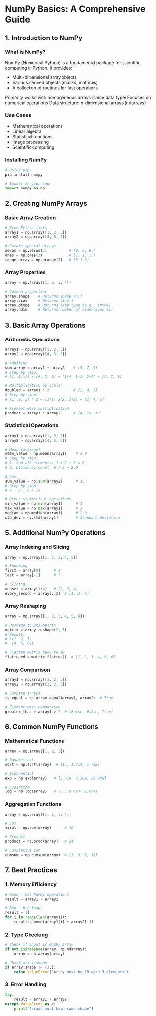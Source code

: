 # NumPy Basics: A Comprehensive Guide

## 1. Introduction to NumPy

### What is NumPy?
NumPy (Numerical Python) is a fundamental package for scientific computing in Python. 
It provides:
- Multi-dimensional array objects
- Various derived objects (masks, matrices)
- A collection of routines for fast operations

Primarily works with homogeneous arrays (same data type)
Focuses on numerical operations
Data structure: n-dimensional arrays (ndarrays)

### Use Cases
- Mathematical operations
- Linear algebra
- Statistical functions
- Image processing
- Scientific computing

### Installing NumPy
```python
# Using pip
pip install numpy

# Import in your code
import numpy as np
```

## 2. Creating NumPy Arrays

### Basic Array Creation
```python
# From Python lists
array1 = np.array([1, 2, 3])
array2 = np.array([4, 5, 6])

# Create special arrays
zeros = np.zeros(3)          # [0. 0. 0.]
ones = np.ones(3)            # [1. 1. 1.]
range_array = np.arange(3)   # [0 1 2]
```

### Array Properties
```python
array = np.array([1, 2, 3, 4])

# Common properties
array.shape    # Returns shape (4,)
array.size     # Returns size 4
array.dtype    # Returns data type (e.g., int64)
array.ndim     # Returns number of dimensions (1)
```

## 3. Basic Array Operations

### Arithmetic Operations
```python
array1 = np.array([1, 2, 3])
array2 = np.array([4, 5, 6])

# Addition
sum_array = array1 + array2    # [5, 7, 9]
# Step by step:
# [1, 2, 3] + [4, 5, 6] = [1+4, 2+5, 3+6] = [5, 7, 9]

# Multiplication by scalar
doubled = array1 * 2           # [2, 4, 6]
# Step by step:
# [1, 2, 3] * 2 = [1*2, 2*2, 3*2] = [2, 4, 6]

# Element-wise multiplication
product = array1 * array2      # [4, 10, 18]
```

### Statistical Operations
```python
array1 = np.array([1, 2, 3])
array2 = np.array([4, 5, 6])

# Mean (average)
mean_value = np.mean(array1)    # 2.0
# Step by step:
# 1. Sum all elements: 1 + 2 + 3 = 6
# 2. Divide by count: 6 / 3 = 2.0

# Sum
sum_value = np.sum(array2)      # 15
# Step by step:
# 4 + 5 + 6 = 15

# Other statistical operations
min_value = np.min(array1)      # 1
max_value = np.max(array1)      # 3
median = np.median(array1)      # 2.0
std_dev = np.std(array1)        # Standard deviation
```

## 5. Additional NumPy Operations

### Array Indexing and Slicing
```python
array = np.array([1, 2, 3, 4, 5])

# Indexing
first = array[0]      # 1
last = array[-1]      # 5

# Slicing
subset = array[1:4]   # [2, 3, 4]
every_second = array[::2]  # [1, 3, 5]
```

### Array Reshaping
```python
array = np.array([1, 2, 3, 4, 5, 6])

# Reshape to 2x3 matrix
matrix = array.reshape(2, 3)
# Result:
# [[1, 2, 3],
#  [4, 5, 6]]

# Flatten matrix back to 1D
flattened = matrix.flatten()  # [1, 2, 3, 4, 5, 6]
```

### Array Comparison
```python
array1 = np.array([1, 2, 3])
array2 = np.array([1, 2, 3])

# Compare arrays
is_equal = np.array_equal(array1, array2)  # True

# Element-wise comparison
greater_than = array1 > 2  # [False, False, True]
```

## 6. Common NumPy Functions

### Mathematical Functions
```python
array = np.array([1, 2, 3])

# Square root
sqrt = np.sqrt(array)  # [1., 1.414, 1.732]

# Exponential
exp = np.exp(array)   # [2.718, 7.389, 20.086]

# Logarithm
log = np.log(array)   # [0., 0.693, 1.099]
```

### Aggregation Functions
```python
array = np.array([1, 2, 3, 4])

# Sum
total = np.sum(array)      # 10

# Product
product = np.prod(array)   # 24

# Cumulative sum
cumsum = np.cumsum(array)  # [1, 3, 6, 10]
```

## 7. Best Practices

### 1. Memory Efficiency
```python
# Good - Use NumPy operations
result = array1 + array2

# Bad - Use loops
result = []
for i in range(len(array1)):
    result.append(array1[i] + array2[i])
```

### 2. Type Checking
```python
# Check if input is NumPy array
if not isinstance(array, np.ndarray):
    array = np.array(array)

# Check array shape
if array.shape != (3,):
    raise ValueError("Array must be 1D with 3 elements")
```

### 3. Error Handling
```python
try:
    result = array1 + array2
except ValueError as e:
    print("Arrays must have same shape")
```